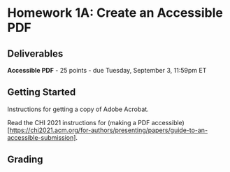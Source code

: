 # Homework 1A: Create an Accessible PDF

## Deliverables

**Accessible PDF** - 25 points - due Tuesday, September 3, 11:59pm ET

## Getting Started

Instructions for getting a copy of Adobe Acrobat.

Read the CHI 2021 instructions for (making a PDF accessible)[https://chi2021.acm.org/for-authors/presenting/papers/guide-to-an-accessible-submission].



## Grading
